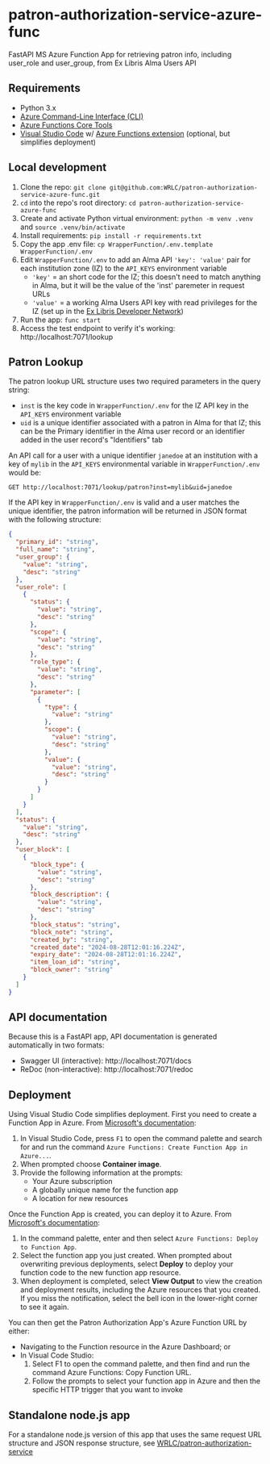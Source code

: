# patron-authorization-service-azure-func

FastAPI MS Azure Function App for retrieving patron info, including user_role and user_group, from Ex Libris Alma Users API

## Requirements

* Python 3.x
* [Azure Command-Line Interface (CLI)](https://learn.microsoft.com/en-us/cli/azure/)
* [Azure Functions Core Tools ](https://learn.microsoft.com/en-us/azure/azure-functions/functions-run-local)
* [Visual Studio Code](https://code.visualstudio.com/download) w/ [Azure Functions extension](https://marketplace.visualstudio.com/items?itemName=ms-azuretools.vscode-azurefunctions) (optional, but simplifies deployment)

## Local development

1. Clone the repo: `git clone git@github.com:WRLC/patron-authorization-service-azure-func.git`
2. `cd` into the repo's root directory: `cd patron-authorization-service-azure-func`
3. Create and activate Python virtual environment: `python -m venv .venv` and `source .venv/bin/activate`
4. Install requirements: `pip install -r requirements.txt`
5. Copy the app .env file: `cp WrapperFunction/.env.template WrapperFunction/.env`
6. Edit `WrapperFunction/.env` to add an Alma API `'key': 'value'` pair for each institution zone (IZ) to the `API_KEYS` environment variable
   * `'key'` = an short code for the IZ; this doesn't need to match anything in Alma, but it will be the value of the 'inst' paremeter in request URLs
   * `'value'` = a working Alma Users API key with read privileges for the IZ (set up in the [Ex Libris Developer Network](https://developers.exlibrisgroup.com/))
7. Run the app: `func start`
8. Access the test endpoint to verify it's working: http://localhost:7071/lookup

## Patron Lookup

The patron lookup URL structure uses two required parameters in the query string:

* `inst` is the key code in `WrapperFunction/.env` for the IZ API key in the `API_KEYS` environment variable
* `uid` is a unique identifier associated with a patron in Alma for that IZ; this can be the Primary identifier in the Alma user record or an identifier added in the user record's "Identifiers" tab

An API call for a user with a unique identifier `janedoe` at an institution with a key of `mylib` in the `API_KEYS` environmental variable in `WrapperFunction/.env` would be:

```
GET http://localhost:7071/lookup/patron?inst=mylib&uid=janedoe
```

If the API key in `WrapperFunction/.env` is valid and a user matches the unique identifier, the patron information will be returned in JSON format with the following structure:

```json
{
  "primary_id": "string",
  "full_name": "string",
  "user_group": {
    "value": "string",
    "desc": "string"
  },
  "user_role": [
    {
      "status": {
        "value": "string",
        "desc": "string"
      },
      "scope": {
        "value": "string",
        "desc": "string"
      },
      "role_type": {
        "value": "string",
        "desc": "string"
      },
      "parameter": [
        {
          "type": {
            "value": "string"
          },
          "scope": {
            "value": "string",
            "desc": "string"
          },
          "value": {
            "value": "string",
            "desc": "string"
          }
        }
      ]
    }
  ],
  "status": {
    "value": "string",
    "desc": "string"
  },
  "user_block": [
    {
      "block_type": {
        "value": "string",
        "desc": "string"
      },
      "block_description": {
        "value": "string",
        "desc": "string"
      },
      "block_status": "string",
      "block_note": "string",
      "created_by": "string",
      "created_date": "2024-08-28T12:01:16.224Z",
      "expiry_date": "2024-08-28T12:01:16.224Z",
      "item_loan_id": "string",
      "block_owner": "string"
    }
  ]
}
```

## API documentation

Because this is a FastAPI app, API documentation is generated automatically in two formats:
* Swagger UI (interactive): http://localhost:7071/docs
* ReDoc (non-interactive): http://localhost:7071/redoc

## Deployment

Using Visual Studio Code simplifies deployment. First you need to create a Function App in Azure. From [Microsoft's documentation](https://learn.microsoft.com/en-us/azure/azure-functions/functions-develop-vs-code?tabs=node-v4%2Cpython-v2%2Cisolated-process%2Cquick-create&pivots=programming-language-python#create-an-azure-container-apps-deployment):

1. In Visual Studio Code, press `F1` to open the command palette and search for and run the command `Azure Functions: Create Function App in Azure...`.
2. When prompted choose **Container image**.
3. Provide the following information at the prompts:
   * Your Azure subscription
   * A globally unique name for the function app
   * A location for new resources

Once the Function App is created, you can deploy it to Azure. From [Microsoft's documentation](https://learn.microsoft.com/en-us/azure/azure-functions/functions-develop-vs-code?tabs=node-v4%2Cpython-v2%2Cisolated-process%2Cquick-create&pivots=programming-language-python#republish-project-files):

1. In the command palette, enter and then select `Azure Functions: Deploy to Function App`.
2. Select the function app you just created. When prompted about overwriting previous deployments, select **Deploy** to deploy your function code to the new function app resource.
3. When deployment is completed, select **View Output** to view the creation and deployment results, including the Azure resources that you created. If you miss the notification, select the bell icon in the lower-right corner to see it again.

You can then get the Patron Authorization App's Azure Function URL by either:

* Navigating to the Function resource in the Azure Dashboard; or
* In Visual Code Studio:
  1. Select F1 to open the command palette, and then find and run the command Azure Functions: Copy Function URL. 
  2. Follow the prompts to select your function app in Azure and then the specific HTTP trigger that you want to invoke

## Standalone node.js app

For a standalone node.js version of this app that uses the same request URL structure and JSON response structure, see [WRLC/patron-authorization-service](https://github.com/WRLC/patron-authorization-service)